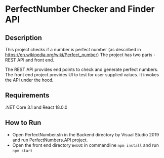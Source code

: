 # PerfectNumber Checker  and Finder API

## Description
This project checks if a number is perfect number (as described in https://en.wikipedia.org/wiki/Perfect_number)
The project has two parts - REST API and front end.

The REST API provides end points to check and generate perfect numbers.
The front end project provides UI to test for user supplied values. It invokes the API under the hood.

## Requirements
.NET Core 3.1 and React 18.0.0

## How to Run
- Open PerfectNumber.sln in the Backend directory by Visual Studio 2019 and run PerfectNumbers.API project.
- Open the front end directory `WebUI` in commandline  `npm install` and run `npm start`
